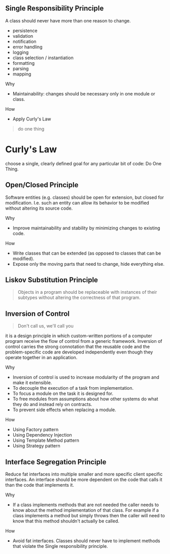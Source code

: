 ## Single Responsibility Principle

A class should never have more than one reason to change.

- persistence
- validation
- notification
- error handling
- logging
- class selection / instantiation
- formatting
- parsing
- mapping

Why

- Maintainability: changes should be necessary only in one module or class.

How

- Apply Curly's Law

> do one thing

# Curly's Law

choose a single, clearly defined goal for any particular bit of code: Do One Thing.

## Open/Closed Principle

Software entities (e.g. classes) should be open for extension, but closed for modification. I.e. such an entity can
allow its behavior to be modified without altering its source code.

Why

- Improve maintainability and stability by minimizing changes to existing code.

How

- Write classes that can be extended (as opposed to classes that can be modified).
- Expose only the moving parts that need to change, hide everything else.

## Liskov Substitution Principle

> Objects in a program should be replaceable with instances of their subtypes without altering the correctness of that
> program.

## Inversion of Control

> Don't call us, we'll call you

it is a design principle in which custom-written portions of a computer program receive the flow of control from a
generic framework. Inversion of control carries the strong connotation that the reusable code and the problem-specific
code are developed independently even though they operate together in an application.

Why

- Inversion of control is used to increase modularity of the program and make it extensible.
- To decouple the execution of a task from implementation.
- To focus a module on the task it is designed for.
- To free modules from assumptions about how other systems do what they do and instead rely on contracts.
- To prevent side effects when replacing a module.

How

- Using Factory pattern
- Using Dependency Injection
- Using Template Method pattern
- Using Strategy pattern

## Interface Segregation Principle

Reduce fat interfaces into multiple smaller and more specific client specific interfaces. An interface should be more
dependent on the code that calls it than the code that implements it.

Why

- If a class implements methods that are not needed the caller needs to know about the method implementation of that
  class. For example if a class implements a method but simply throws then the caller will need to know that this method
  shouldn't actually be called.

How

- Avoid fat interfaces. Classes should never have to implement methods that violate the Single responsibility principle.
